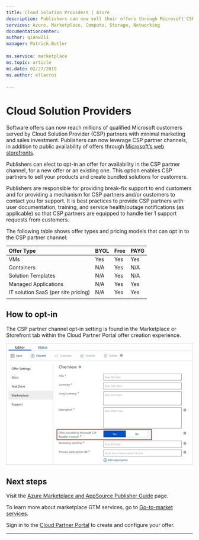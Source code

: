 ```yaml
---
title: Cloud Solution Providers | Azure
description: Publishers can now sell their offers through Microsoft CSP partner Channel
services: Azure, Marketplace, Compute, Storage, Networking
documentationcenter:
author: qianw211
manager: Patrick.Butler

ms.service: marketplace
ms.topic: article
ms.date: 02/27/2019
ms.author: ellacroi

---
```

# Cloud Solution Providers

Software offers can now reach millions of qualified Microsoft customers served by Cloud Solution Provider (CSP) partners with minimal marketing and sales investment.  Publishers can now leverage CSP partner channels, in addition to public availability of offers through [Microsoft’s web storefronts](https://docs.microsoft.com/azure/marketplace/comparing-appsource-azure-marketplace).

Publishers can elect to opt-in an offer for availability in the CSP partner channel, for a new offer or an existing one. This option enables CSP partners to sell your products and create bundled solutions for customers.

Publishers are responsible for providing break-fix support to end customers and for providing a mechanism for CSP partners and/or customers to contact you for support. It is best practices to provide CSP partners with user documentation, training, and service health/outage notifications (as applicable) so that CSP partners are equipped to handle tier 1 support requests from customers.

The following table shows offer types and pricing models that can opt in to the CSP partner channel:

| **Offer Type**    | **BYOL**  |  **Free** | **PAYG**   |
| :---------------- | :---------|:----------|:-----------|
| VMs  | Yes | Yes | Yes |
| Containers | N/A | Yes | N/A |
| Solution Templates | N/A | Yes | N/A |
| Managed Applications | N/A | Yes | Yes |
| IT solution SaaS (per site pricing) | N/A | Yes | Yes |
|   |   |   |

## How to opt-in

The CSP partner channel opt-in setting is found in the Marketplace or Storefront tab within the Cloud Partner Portal offer creation experience.

![CSP opt-in experience](media/marketplace-publishers-guide/csp-opt-in.png)

## Next steps

Visit the [Azure Marketplace and AppSource Publisher Guide](https://docs.microsoft.com/azure/marketplace/marketplace-publishers-guide) page.

To learn more about marketplace GTM services, go to [Go-to-market services](https://partner.microsoft.com/reach-customers/gtm).

Sign in to the [Cloud Partner Portal](https://cloudpartner.azure.com/) to create and configure your offer.

---
